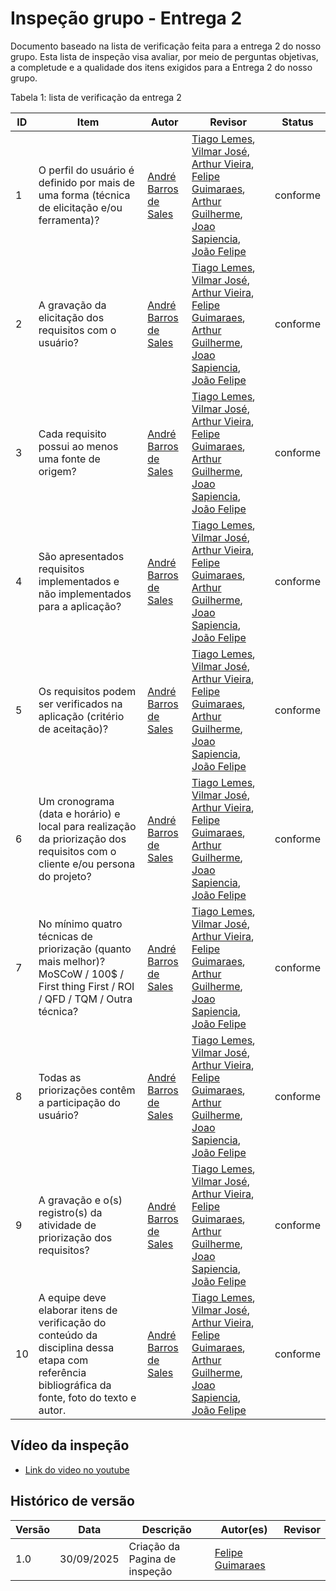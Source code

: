# Inspeção grupo - Entrega 2 

Documento baseado na lista de verificação feita para a entrega 2 do nosso grupo. Esta lista de inspeção visa avaliar, por meio de perguntas objetivas, a completude e a qualidade dos itens exigidos para a Entrega 2 do nosso grupo. 

Tabela 1: lista de verificação da entrega 2

| ID  | Item   | Autor    | Revisor     | Status   |
|-----|----------------------------------------------------------------------------------------------------------------------------------------------------|--------------------------------------------------------------------------------------------------------------------------------------------|------------------------------------------------------------------------------------------------------------------------------------------------------------------------------------------------------------------------------------------------------------------------------------------------------------------------------------------------------------------------------------------------------------------------------------------------------------------------------------------------------------------------------|----------|
| 1   | O perfil do usuário é definido por mais de uma forma (técnica de elicitação e/ou ferramenta)?                                                       | [André Barros de Sales](https://sigaa.unb.br/sigaa/public/docente/portal.jsf?siape=1314342)                                                | [Tiago Lemes](https://github.com/TiagoTeixeira-2005), [Vilmar José](https://github.com/VilmarFagundes), [Arthur Vieira](https://github.com/arthurhvieira1), [Felipe Guimaraes](https://github.com/felipegf1), [Arthur Guilherme](https://github.com/ArthurGuilher62), [Joao Sapiencia](https://github.com/JoaoSapiencia), [João Felipe](https://github.com/MrBolt2005)                                                                                                                   | conforme |
| 2   | A gravação da elicitação dos requisitos com o usuário?                                                                                              | [André Barros de Sales](https://sigaa.unb.br/sigaa/public/docente/portal.jsf?siape=1314342)                                                | [Tiago Lemes](https://github.com/TiagoTeixeira-2005), [Vilmar José](https://github.com/VilmarFagundes), [Arthur Vieira](https://github.com/arthurhvieira1), [Felipe Guimaraes](https://github.com/felipegf1), [Arthur Guilherme](https://github.com/ArthurGuilher62), [Joao Sapiencia](https://github.com/JoaoSapiencia), [João Felipe](https://github.com/MrBolt2005)                                                                                                                   | conforme |
| 3   | Cada requisito possui ao menos uma fonte de origem?                                                                                                 | [André Barros de Sales](https://sigaa.unb.br/sigaa/public/docente/portal.jsf?siape=1314342)                                                | [Tiago Lemes](https://github.com/TiagoTeixeira-2005), [Vilmar José](https://github.com/VilmarFagundes), [Arthur Vieira](https://github.com/arthurhvieira1), [Felipe Guimaraes](https://github.com/felipegf1), [Arthur Guilherme](https://github.com/ArthurGuilher62), [Joao Sapiencia](https://github.com/JoaoSapiencia), [João Felipe](https://github.com/MrBolt2005)                                                                                                                   | conforme |
| 4   | São apresentados requisitos implementados e não implementados para a aplicação?                                                                     | [André Barros de Sales](https://sigaa.unb.br/sigaa/public/docente/portal.jsf?siape=1314342)                                                | [Tiago Lemes](https://github.com/TiagoTeixeira-2005), [Vilmar José](https://github.com/VilmarFagundes), [Arthur Vieira](https://github.com/arthurhvieira1), [Felipe Guimaraes](https://github.com/felipegf1), [Arthur Guilherme](https://github.com/ArthurGuilher62), [Joao Sapiencia](https://github.com/JoaoSapiencia), [João Felipe](https://github.com/MrBolt2005)                                                                                                                   | conforme |
| 5   | Os requisitos podem ser verificados na aplicação (critério de aceitação)?                                                                           | [André Barros de Sales](https://sigaa.unb.br/sigaa/public/docente/portal.jsf?siape=1314342)                                                | [Tiago Lemes](https://github.com/TiagoTeixeira-2005), [Vilmar José](https://github.com/VilmarFagundes), [Arthur Vieira](https://github.com/arthurhvieira1), [Felipe Guimaraes](https://github.com/felipegf1), [Arthur Guilherme](https://github.com/ArthurGuilher62), [Joao Sapiencia](https://github.com/JoaoSapiencia), [João Felipe](https://github.com/MrBolt2005)                                                                                                                   | conforme |
| 6   | Um cronograma (data e horário) e local para realização da priorização dos requisitos com o cliente e/ou persona do projeto?                         | [André Barros de Sales](https://sigaa.unb.br/sigaa/public/docente/portal.jsf?siape=1314342)                                                | [Tiago Lemes](https://github.com/TiagoTeixeira-2005), [Vilmar José](https://github.com/VilmarFagundes), [Arthur Vieira](https://github.com/arthurhvieira1), [Felipe Guimaraes](https://github.com/felipegf1), [Arthur Guilherme](https://github.com/ArthurGuilher62), [Joao Sapiencia](https://github.com/JoaoSapiencia), [João Felipe](https://github.com/MrBolt2005)                                                                                                                   | conforme |
| 7   | No mínimo quatro técnicas de priorização (quanto mais melhor)? MoSCoW / 100$ / First thing First / ROI / QFD / TQM / Outra técnica?                 | [André Barros de Sales](https://sigaa.unb.br/sigaa/public/docente/portal.jsf?siape=1314342)                                                | [Tiago Lemes](https://github.com/TiagoTeixeira-2005), [Vilmar José](https://github.com/VilmarFagundes), [Arthur Vieira](https://github.com/arthurhvieira1), [Felipe Guimaraes](https://github.com/felipegf1), [Arthur Guilherme](https://github.com/ArthurGuilher62), [Joao Sapiencia](https://github.com/JoaoSapiencia), [João Felipe](https://github.com/MrBolt2005)                                                                                                                   | conforme |
| 8   | Todas as priorizações contêm a participação do usuário?                                                                                             | [André Barros de Sales](https://sigaa.unb.br/sigaa/public/docente/portal.jsf?siape=1314342)                                                | [Tiago Lemes](https://github.com/TiagoTeixeira-2005), [Vilmar José](https://github.com/VilmarFagundes), [Arthur Vieira](https://github.com/arthurhvieira1), [Felipe Guimaraes](https://github.com/felipegf1), [Arthur Guilherme](https://github.com/ArthurGuilher62), [Joao Sapiencia](https://github.com/JoaoSapiencia), [João Felipe](https://github.com/MrBolt2005)                                                                                                                   | conforme |
| 9   | A gravação e o(s) registro(s) da atividade de priorização dos requisitos?                                                                           | [André Barros de Sales](https://sigaa.unb.br/sigaa/public/docente/portal.jsf?siape=1314342)                                                | [Tiago Lemes](https://github.com/TiagoTeixeira-2005), [Vilmar José](https://github.com/VilmarFagundes), [Arthur Vieira](https://github.com/arthurhvieira1), [Felipe Guimaraes](https://github.com/felipegf1), [Arthur Guilherme](https://github.com/ArthurGuilher62), [Joao Sapiencia](https://github.com/JoaoSapiencia), [João Felipe](https://github.com/MrBolt2005)                                                                                                                   | conforme |
| 10  | A equipe deve elaborar itens de verificação do conteúdo da disciplina dessa etapa com referência bibliográfica da fonte, foto do texto e autor.     | [André Barros de Sales](https://sigaa.unb.br/sigaa/public/docente/portal.jsf?siape=1314342)                                                | [Tiago Lemes](https://github.com/TiagoTeixeira-2005), [Vilmar José](https://github.com/VilmarFagundes), [Arthur Vieira](https://github.com/arthurhvieira1), [Felipe Guimaraes](https://github.com/felipegf1), [Arthur Guilherme](https://github.com/ArthurGuilher62), [Joao Sapiencia](https://github.com/JoaoSapiencia), [João Felipe](https://github.com/MrBolt2005)                                                                                                                   | conforme |


## Vídeo da inspeção

- [Link do video no youtube](https://www.youtube.com/watch?v=MYahn-Bq4cw)

## Histórico de versão

| Versão | Data | Descrição | Autor(es) | Revisor |
| ---- | ----- | ----- | ---- | ----- | 
| 1.0 | 30/09/2025 | Criação da Pagina de inspeção | [Felipe Guimaraes](https://github.com/felipegf1) | |
